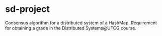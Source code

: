 # sd-project
Consensus algorithm for a distributed system of a HashMap. Requirement for obtaining a grade in the Distributed Systems@UFCG course.

